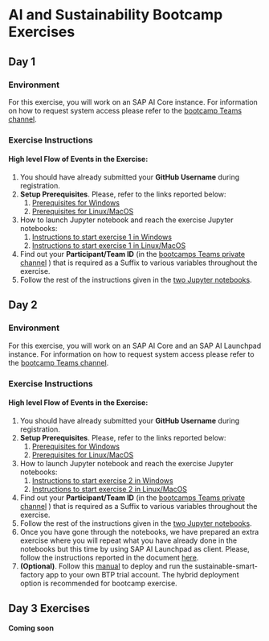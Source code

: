 # AI and Sustainability Bootcamp Exercises


## Day 1 

### Environment

For this exercise, you will work on an SAP AI Core instance. 
For information on how to request system access please refer to the [bootcamp Teams channel](https://teams.microsoft.com/l/channel/19%3AQRr1arwovOFnp4D_1qHdECRWUa8qimdsAuH-nmagcjE1%40thread.tacv2/tab%3A%3A0ff9f779-bcfa-4d9c-8d3a-7cfc7890f5ed?groupId=887e94c7-ad74-47f4-a4de-8daf4bb0227f&tenantId=42f7676c-f455-423c-82f6-dc2d99791af7).

### Exercise Instructions

#### High level Flow of Events in the Exercise:
1. You should have already submitted your **GitHub Username** during registration.
2. **Setup Prerequisites**. Please, refer to the links reported below:
    1. [Prerequisites for Windows](../prerequisites/prerequisites_win.md)
    2. [Prerequisites for Linux/MacOS](../prerequisites/prerequisites.md)
3. How to launch Jupyter notebook and reach the exercise Jupyter notebooks:
    1. [Instructions to start exercise 1 in Windows](../prerequisites/prerequisites_win.md#exercises---byom-with-tensorflow)
    2. [Instructions to start exercise 1 in Linux/MacOS](../prerequisites/prerequisites.md#exercises---byom-with-tensorflow)
4. Find out your **Participant/Team ID** (in the [bootcamps Teams private channel](https://sap.sharepoint.com/:x:/r/teams/SAPBTP-AISustainabilityBootcamp-SystemProvisionInvitedOnly/Shared%20Documents/%F0%9F%8E%AF%20System%20Provision%20(Invited%20Only)/Credentials.xlsx?d=w5acb57efb6f44351ac7503d1be43f494&csf=1&web=1&e=zvlXAJ) ) that is required as a Suffix to various variables throughout the exercise.
5. Follow the rest of the instructions given in the [two Jupyter notebooks](../src/ai-models/defect-detection/exercises).


## Day 2 

### Environment

For this exercise, you will work on an SAP AI Core and an SAP AI Launchpad instance. 
For information on how to request system access please refer to the [bootcamp Teams channel](https://teams.microsoft.com/l/channel/19%3AQRr1arwovOFnp4D_1qHdECRWUa8qimdsAuH-nmagcjE1%40thread.tacv2/tab%3A%3A0ff9f779-bcfa-4d9c-8d3a-7cfc7890f5ed?groupId=887e94c7-ad74-47f4-a4de-8daf4bb0227f&tenantId=42f7676c-f455-423c-82f6-dc2d99791af7).

### Exercise Instructions

 
#### High level Flow of Events in the Exercise:
1. You should have already submitted your **GitHub Username** during registration.
2. **Setup Prerequisites**. Please, refer to the links reported below:
    1. [Prerequisites for Windows](../prerequisites/prerequisites_win.md)
    2. [Prerequisites for Linux/MacOS](../prerequisites/prerequisites.md)
3. How to launch Jupyter notebook and reach the exercise Jupyter notebooks:
    1. [Instructions to start exercise 2 in Windows](../prerequisites/prerequisites_win.md#exercises---byom-with-tensorflow)
    2. [Instructions to start exercise 2 in Linux/MacOS](../prerequisites/prerequisites.md#exercises---byom-with-tensorflow)
4. Find out your **Participant/Team ID** (in the [bootcamps Teams private channel](https://sap.sharepoint.com/:x:/r/teams/SAPBTP-AISustainabilityBootcamp-SystemProvisionInvitedOnly/Shared%20Documents/%F0%9F%8E%AF%20System%20Provision%20(Invited%20Only)/Credentials.xlsx?d=w5acb57efb6f44351ac7503d1be43f494&csf=1&web=1&e=zvlXAJ) ) that is required as a Suffix to various variables throughout the exercise.
5. Follow the rest of the instructions given in the [two Jupyter notebooks](../src/ai-models/predictive-maintenance/exercises).
6. Once you have gone through the notebooks, we have prepared an extra exercise where you will repeat what you have already done in the notebooks but this time by using SAP AI Launchpad as client. Please, follow the instructions reported in the document [here](./02-ai-and-sustainability/AI210-Exercise02-BYOM_sound_based_pdm_with_SAP_AI_Launchpad_v2.pdf).
7. **(Optional)**. Follow this [manual](../src/sustainable-smart-factory-app/README.md) to deploy and run the sustainable-smart-factory app to your own BTP trial account. The hybrid deployment option is recommended for bootcamp exercise.

## Day 3 Exercises

**Coming soon**